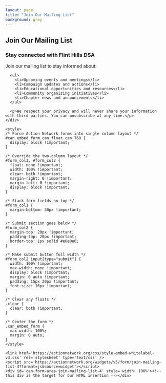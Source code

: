 ```yaml
---
layout: page
title: "Join Our Mailing List"
background: grey
---
```


<div class="row">
  <div class="col-lg-12 text-center">
    <h2 class="section-heading text-uppercase">Join Our Mailing List</h2>
    <h3 class="section-subheading text-muted">Stay connected with Flint Hills DSA</h3>
  </div>
</div>

<div class="row justify-content-center">
  <div class="col-lg-8">
    <div class="mb-4">
      <p>Join our mailing list to stay informed about:</p>
      
      <ul>
        <li>Upcoming events and meetings</li>
        <li>Campaign updates and actions</li>
        <li>Educational opportunities and resources</li>
        <li>Community organizing initiatives</li>
        <li>Chapter news and announcements</li>
      </ul>

      <p>We respect your privacy and will never share your information with third parties. You can unsubscribe at any time.</p>
    </div>

    <style>
    /* Force Action Network forms into single column layout */
    #can_embed_form.can_float.can_768 {
      display: block !important;
    }

    /* Override the two-column layout */
    #form_col1, #form_col2 {
      float: none !important;
      width: 100% !important;
      clear: both !important;
      margin-right: 0 !important;
      margin-left: 0 !important;
      display: block !important;
    }

    /* Stack form fields on top */
    #form_col1 {
      margin-bottom: 30px !important;
    }

    /* Submit section goes below */
    #form_col2 {
      margin-top: 20px !important;
      padding-top: 20px !important;
      border-top: 1px solid #e0e0e0;
    }

    /* Make submit button full width */
    #form_col2 input[type="submit"] {
      width: 100% !important;
      max-width: none !important;
      display: block !important;
      margin: 0 auto !important;
      padding: 15px 20px !important;
      font-size: 16px !important;
    }

    /* Clear any floats */
    .clear {
      clear: both !important;
    }

    /* Center the form */
    .can_embed_form {
      max-width: 100%;
      margin: 0 auto;
    }
    </style>

    <link href='https://actionnetwork.org/css/style-embed-whitelabel-v3.css' rel='stylesheet' type='text/css' />
    <script src='https://actionnetwork.org/widgets/v5/form/join-mailing-list-4?format=js&source=widget'></script>
    <div id='can-form-area-join-mailing-list-4' style='width: 100%'><!-- this div is the target for our HTML insertion --></div>
  </div>
</div>